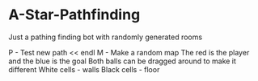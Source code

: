# A-Star-Pathfinding
Just a pathing finding bot with randomly generated rooms

P - Test new path << endl
M - Make a random map
The red is the player and the blue is the goal 
Both balls can be dragged around to make it different
White cells - walls
Black cells - floor
